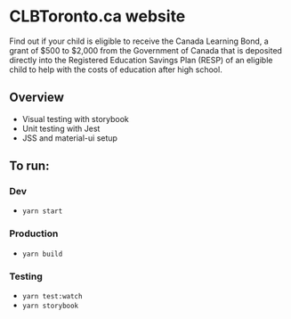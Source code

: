 # CLBToronto.ca website

Find out if your child is eligible to receive the Canada Learning Bond, a grant of $500 to $2,000 from the Government of Canada that is deposited directly into the Registered Education Savings Plan (RESP) of an eligible child to help with the costs of education after high school.

## Overview

- Visual testing with storybook
- Unit testing with Jest
- JSS and material-ui setup

## To run:

### Dev

- `yarn start`

### Production

- `yarn build`

### Testing

- `yarn test:watch`
- `yarn storybook`
